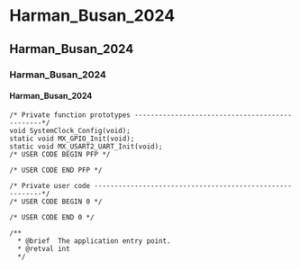 # Harman_Busan_2024
## Harman_Busan_2024
### Harman_Busan_2024
#### Harman_Busan_2024

```
/* Private function prototypes -----------------------------------------------*/
void SystemClock_Config(void);
static void MX_GPIO_Init(void);
static void MX_USART2_UART_Init(void);
/* USER CODE BEGIN PFP */

/* USER CODE END PFP */

/* Private user code ---------------------------------------------------------*/
/* USER CODE BEGIN 0 */

/* USER CODE END 0 */

/**
  * @brief  The application entry point.
  * @retval int
  */
```
